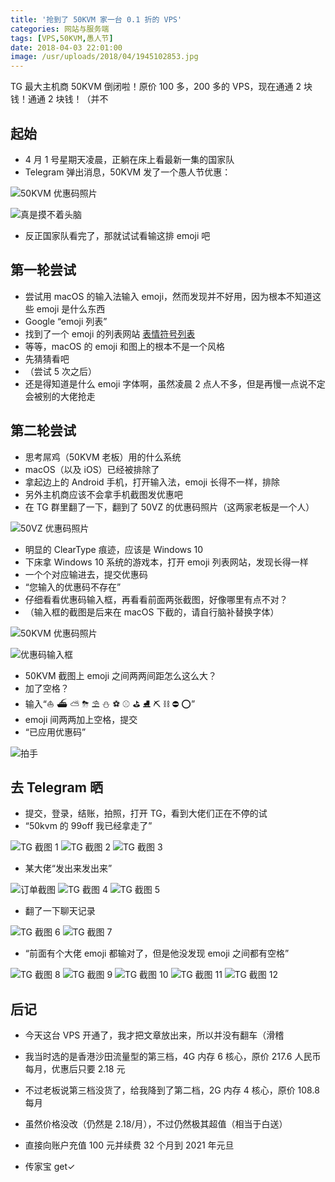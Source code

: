 ```yaml
---
title: '抢到了 50KVM 家一台 0.1 折的 VPS'
categories: 网站与服务端
tags: [VPS,50KVM,愚人节]
date: 2018-04-03 22:01:00
image: /usr/uploads/2018/04/1945102853.jpg
---
```

TG 最大主机商 50KVM 倒闭啦！原价 100 多，200 多的 VPS，现在通通 2 块钱！通通 2 块钱！（并不

起始
--

- 4 月 1 号星期天凌晨，正躺在床上看最新一集的国家队
- Telegram 弹出消息，50KVM 发了一个愚人节优惠：

![50KVM 优惠码照片][1]

![真是摸不着头脑][2]

- 反正国家队看完了，那就试试看输这排 emoji 吧

第一轮尝试
-----

- 尝试用 macOS 的输入法输入 emoji，然而发现并不好用，因为根本不知道这些 emoji 是什么东西
- Google “emoji 列表”
- 找到了一个 emoji 的列表网站 [表情符号列表][3]
- 等等，macOS 的 emoji 和图上的根本不是一个风格
- 先猜猜看吧
- （尝试 5 次之后）
- 还是得知道是什么 emoji 字体啊，虽然凌晨 2 点人不多，但是再慢一点说不定会被别的大佬抢走

第二轮尝试
-----

- 思考屌鸡（50KVM 老板）用的什么系统
- macOS（以及 iOS）已经被排除了
- 拿起边上的 Android 手机，打开输入法，emoji 长得不一样，排除
- 另外主机商应该不会拿手机截图发优惠吧
- 在 TG 群里翻了一下，翻到了 50VZ 的优惠码照片（这两家老板是一个人）

![50VZ 优惠码照片][4]

- 明显的 ClearType 痕迹，应该是 Windows 10
- 下床拿 Windows 10 系统的游戏本，打开 emoji 列表网站，发现长得一样
- 一个个对应输进去，提交优惠码
- “您输入的优惠码不存在”
- 仔细看看优惠码输入框，再看看前面两张截图，好像哪里有点不对？
- （输入框的截图是后来在 macOS 下截的，请自行脑补替换字体）

![50KVM 优惠码照片][5]

![优惠码输入框][6]

- 50KVM 截图上 emoji 之间两两间距怎么这么大？
- 加了空格？
- 输入“⛵️ ⛴ ⛅️ ⛈ ⛱ ⛄️ ⚽️ ⚾️ ⛳️ ⛸ ⛏ ⛓ ⛔️ ⭕️”
- emoji 间两两加上空格，提交
- “已应用优惠码”

![拍手][7]

去 Telegram 晒
------------

- 提交，登录，结账，拍照，打开 TG，看到大佬们正在不停的试
- “50kvm 的 99off 我已经拿走了”

![TG 截图 1][8]
![TG 截图 2][9]
![TG 截图 3][10]

- 某大佬“发出来发出来”

![订单截图][11]
![TG 截图 4][12]
![TG 截图 5][13]

- 翻了一下聊天记录

![TG 截图 6][14]
![TG 截图 7][15]

- “前面有个大佬 emoji 都输对了，但是他没发现 emoji 之间都有空格”

![TG 截图 8][16]
![TG 截图 9][17]
![TG 截图 10][18]
![TG 截图 11][19]
![TG 截图 12][20]

后记
--

- 今天这台 VPS 开通了，我才把文章放出来，所以并没有翻车（滑稽
- 我当时选的是香港沙田流量型的第三档，4G 内存 6 核心，原价 217.6 人民币每月，优惠后只要 2.18 元
- 不过老板说第三档没货了，给我降到了第二档，2G 内存 4 核心，原价 108.8 每月
- 虽然价格没改（仍然是 2.18/月），不过仍然极其超值（相当于白送）
- 直接向账户充值 100 元并续费 32 个月到 2021 年元旦
- 传家宝 get✓

  [1]: /usr/uploads/2018/04/3210774240.png
  [2]: /usr/uploads/2018/04/841801585.jpg
  [3]: https://cn.piliapp.com/emoji/list/
  [4]: /usr/uploads/2018/04/1098863718.png
  [5]: /usr/uploads/2018/04/3210774240.png
  [6]: /usr/uploads/2018/04/376961060.png
  [7]: /usr/uploads/2018/04/1481799454.gif
  [8]: /usr/uploads/2018/04/1938093159.png
  [9]: /usr/uploads/2018/04/4212820577.png
  [10]: /usr/uploads/2018/04/2864607202.png
  [11]: /usr/uploads/2018/04/1945102853.jpg
  [12]: /usr/uploads/2018/04/1860962885.png
  [13]: /usr/uploads/2018/04/1530879026.png
  [14]: /usr/uploads/2018/04/1222041822.png
  [15]: /usr/uploads/2018/04/2239076143.png
  [16]: /usr/uploads/2018/04/3563536284.png
  [17]: /usr/uploads/2018/04/1932369815.png
  [18]: /usr/uploads/2018/04/1402212638.png
  [19]: /usr/uploads/2018/04/1117897221.png
  [20]: /usr/uploads/2018/04/989392806.png